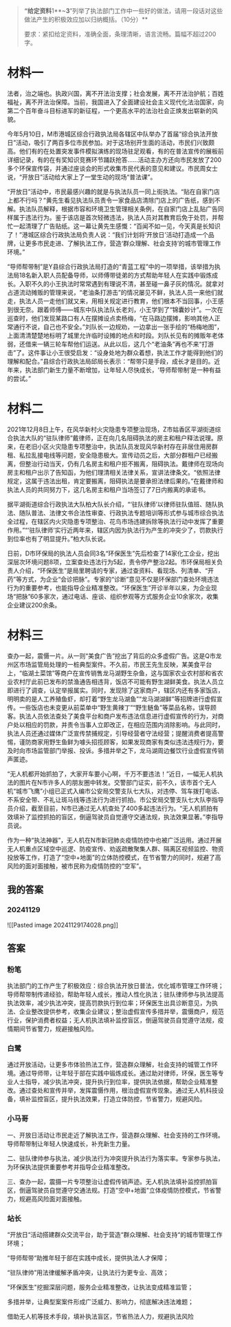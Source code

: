 
>**“给定资料**1**~**3**”列举了执法部门工作中一些好的做法，请用一段话对这些做法产生的积极效应加以归纳概括。（10分）**
> 
> 要求：紧扣给定资料，准确全面，条理清晰，语言流畅。篇幅不超过200字。


# 材料一

法者，治之端也。执政兴国，离不开法治支撑；社会发展，离不开法治护航；百姓福祉，离不开法治保障。当前，我国进入了全面建设社会主义现代化法治国家，向第二个百年奋斗目标进军的新征程，一个更高水平的法治社会正焕发出崭新的风貌。

今年5月10日，M市港城区综合行政执法局各辖区中队举办了首届“综合执法开放日”活动，吸引了两百多位市民参加。对于这场别开生面的活动，市民们兴致颇高。他们有的在处置突发事件模拟演练的现场驻足观看，有的在普法宣传的展板前详细记录，有的在有奖知识竞赛环节踊跃抢答……活动主办方还向市民发放了200多个环保宣传袋，并通过座谈会的形式收集市民代表的意见和建议。市民周女士说，“开放日”活动给大家上了一堂生动的现场“普法课”。

“开放日”活动中，市民最感兴趣的就是与执法队员一同上街执法。“贴在自家门店上都不行吗？”黄先生看见执法队员责令一家食品店清除门店上的广告纸，感到不解。执法队员解释，根据市容和环境卫生管理相关条例，在自家门店上乱贴广告同样属于违法行为。鉴于该店是首次轻微违法，执法人员对其教育后免于处罚，并帮忙一起清理了广告贴纸。这一幕让黄先生感慨：“百闻不如一见，今天真是长知识了！”港城区综合行政执法局负责人说：“我们计划将‘开放日’活动打造成一个品牌，让更多市民走进、了解执法工作，营造‘群众理解、社会支持’的城市管理工作环境。”

“导师帮带制”是Y县综合行政执法局打造的“青蓝工程”中的一项举措，该举措为执法局18名新入职人员配备导师，以师傅带徒弟的方式帮助年轻人在实践中锻炼成长。入职不久的小王执法时常常遇到有理说不清，甚至碰一鼻子灰的情况。就拿对占道流动摊贩的管理来说，“老油条打游击”的情况屡见不鲜，执法人员一来他们就走，执法人员一走他们就又来，用相关规定进行教育，他们根本不当回事，小王感到很无奈。跟着师傅——城东中队执法队长老刘，小王学到了“锦囊妙计”。一次在巡查时，他们发现某路口有人在摆摊设点卖杨梅，“在马路边摆摊，影响其他人正常通行不说，自己也不安全。”刘队长一边规劝，一边拿出一张手绘的“杨梅地图”，上面清清楚楚地标明了城里允许临时设摊的地点和时段。刘队长见有的摊贩年老体弱，还借来一辆三轮车帮他们运送。从此以后，这几个“老油条”再也不来“打游击”了。这件事让小王很受启发：“设身处地为群众着想，执法工作才能得到他们的理解和配合。”县综合行政执法局邱局长表示：“帮带只是手段，成长才是目的。近年来，执法部门新生力量不断增加，让年轻人尽快成长，‘导师帮带制’是一种有益的尝试。”
# 材料二

2021年12月8日上午，在风华新村火灾隐患专项整治现场，Z市姑香区平湖街道综合执法大队的“驻队律师”戴律师，正在向几名阻碍执法的房主和租户释法说理。原来，在老旧小区火灾隐患专项整治中，执法队员发现风华新村存在非居住用房群租、私拉乱接电线等问题，安全隐患极大。宣传动员之后，大部分群租户已经搬离，但整治行动当天，仍有几名房主和租户拒不搬离，阻碍执法。戴律师在现场向房主和租户出示了告知函，为他们理清相关法律关系，宣讲法律条文。“依照法律规定，这属于违法出租，肯定要搬离，阻碍执法是要承担法律后果的。”在戴律师和执法人员的共同努力下，这几名房主和租户当场签订了7日内搬离的承诺书。

据平湖街道综合行政执法大队柏大队长介绍，“‘驻队律师’以律师驻队值班、随队执法、随队普法、法律文书合法性审查、行政执法专题培训等形式参与城市综合执法全过程，在辖区内火灾隐患专项整治、花鸟市场违建拆除等执法行动中发挥了重要作用。”“‘驻队律师’实行近两年来，辖区内因为执法行为产生的冲突少了，罚款执行到位率也有了明显提升。”柏大队长说。

日前，D市环保局的执法人员会同3名“环保医生”先后检查了14家化工企业，挖出深层次环境问题8项，立案查处违法行为5起，责令停产整治2起。市环保局相关负责人介绍，“环保医生”是局里聘请的专家，通过查资料、看现场、列清单、“开药”等方式，为企业“会诊把脉”。专家的“诊断”意见不仅是环保部门查处环境违法行为的重要参考，也能指导企业精准整改。“环保医生”开诊半年以来，为企业现场“把脉”60多家次，通过电话、座谈、组织参观等方式服务企业10余家次，收集企业建议200余条。

# 材料三

查办一起，震慑一片。从一则“美食广告”挖出了背后的众多虚假广告。这是Q市龙州区市场监管局处理的一桩典型案件。不久前，市民王先生反映，某美食平台上，“临湖土菜馆”等商户在宣传销售龙马湖野生杂鱼，这与国家农业农村部和省农业农村厅此前已发布的禁渔通告相违背，饭店不可能有野生湖鲜美食。执法人员立即进行了调查，认定举报属实。同时，发现除了这家商户，辖区内还有多家饭店，明明卖的是人工养殖鱼虾，却打着“野生龙马湖鱼”“龙马湖湖鲜”等招牌进行虚假宣传。一些饭店也未变更从前菜单中“野生黄辣丁”“野生鲢鱼”等菜品名称，误导顾客。执法人员依法查处了美食平台和商户发布违法信息进行虚假宣传的行为，对商户处以相应的罚款，并责令当事人立即改正，在相应范围内消除影响。与此同时，执法人员还通过媒体广泛宣传禁捕规定，引导经营者守法经营；提醒消费者提高警惕，谨防商家用野生鱼鲜为噱头招揽顾客，如果发现商家有类似违法违规行为，要及时向市场监管部门举报、投诉。多措并举之下，龙马湖周边餐饮行业虚假宣传销声匿迹。

“无人机都开始抓拍了，大家开车要小心啊，千万不要违法！”近日，一幅无人机执法的图片在N市许多人的朋友圈中转发。交警部门证实，前不久，该市首个无人机“城市飞鹰”小组已正式入编市公安局交警支队七大队，对违停、驾车拨打电话、不系安全带、不礼让斑马线等违法行为进行抓拍。市公安局交警支队七大队李指导员介绍，截至目前，N市已通过无人机查处了400多起违法行为。“无人机抓拍有效填补了监控抓拍的盲区，倒逼驾驶员自觉遵守交通法规，执法效果显著。”李指导员说。

作为一种“执法神器”，无人机在N市新冠肺炎疫情防控中也被广泛运用。通过开展无人机重点区域空中巡逻、防疫宣传、劝返疏散聚集人群、隔离区视频监控、物资投放等工作，打造了“空中+地面”的立体防控模式，在节省警力的同时，规避了高风险的面对面接触，被市民称为疫情防控的“空军”。

## 我的答案

### 20241129

![[Pasted image 20241129174028.png]]


## 答案

### 粉笔

执法部门的工作产生了积极效应：综合执法开放日普法，优化城市管理工作环境；导师帮带制传递经验，帮助年轻人成长，推动人性化执法；驻队律师参与执法提高执法效率，减少执法冲突，提高罚款执行到位率；环保医生出具诊断意见，为执法、企业整改提供参考，收集企业建议；整治虚假宣传多措并举，震慑商户，规范行业，保护消费者权益；无人机执法填补监控盲区，倒逼驾驶员自觉遵守法规，疫情期间节省警力，规避接触风险。

### 白鹭

通过开放活动，让更多市体验热法工作，营造群众理解，社会支持的城管工作环境。通过导师带，让年轻于部在实践中锻炼成长。通过助对律师，环保，医生等专业人士指导，减少执法冲突，提升执行到位率，提供执法依据，帮助企业精准整改。通过查处和宣传并举，发挥震慑作用，根治虚假宣传现象。通过无人机科技设备，填补监控盲区，提升执法效果，打造立体防控，节省警力，规避风险。


### 小马哥

一、开放日活动让市民走近了解执法工作，营造群众理解、社会支持的工作环境。导师帮带制让年轻人快速成长，补充新生力量。

二、驻队律帅参与执法，减少执法行为冲突提升执法行为落实率。专家参与执法，为环保执法提供重要参考并指导企业精准整改。

三、查办一起，震摄一片专项整治让虚假传销声迹。无人机执法填补监控抓拍盲区，倒逼驾驶员自觉遵守交通法规。打造"空中+地面"立体疫情防控模式，节省警力，规避高风险面对面接触。

### 站长

“开放日“活动搭建群众交流平台，助于营造“群众理解、社会支持“的城市管理工作环境；

“导师帮带“助推年轻于部在实践中成长，提供执法人才保障；

“驻队律帅”用法律缓解矛盾冲突，让执法行为更专业、高效；

"环保医生"挖掘深层问题，服务企业精准整改，让执法变成精准监管；

多措并举，让典型案案件形成广泛威力、影响力，彻底解决违法难题；

借助无人机等技术手段，填补执法盲区，节省热法人力，规避执法风险





